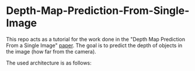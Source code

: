 # Depth-Map-Prediction-From-Single-Image

This repo acts as a tutorial for the work done in the "Depth Map Prediction From a Single Image" [paper](https://arxiv.org/pdf/1406.2283). 
The goal is to predict the depth of objects in the image (how far from the camera).

The used architecture is as follows:
